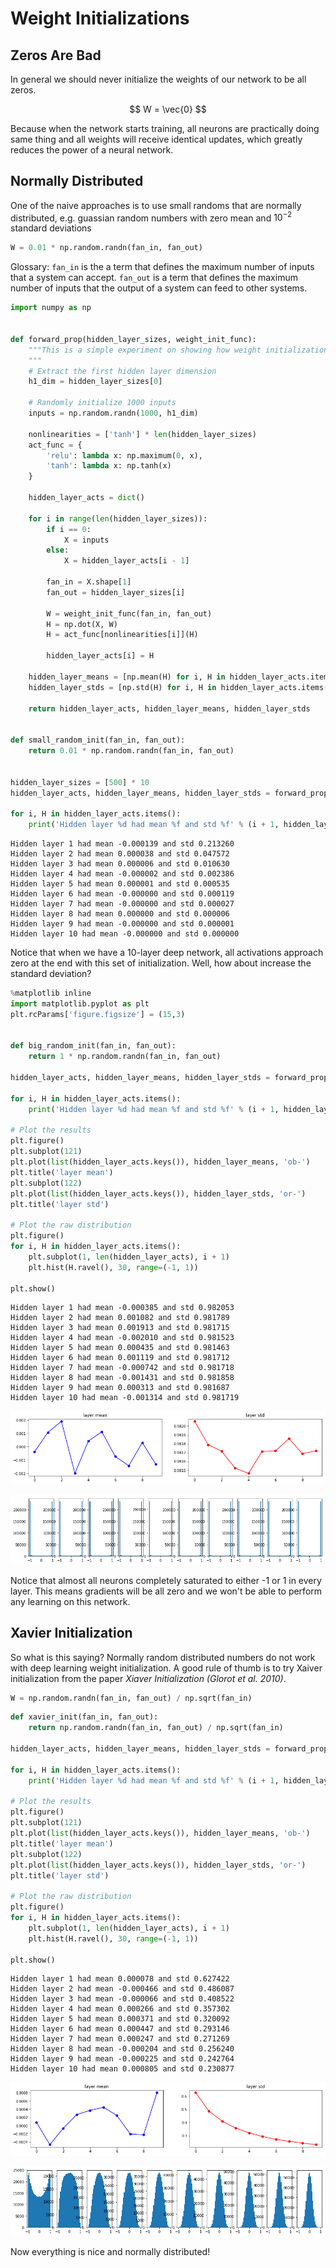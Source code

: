 
# Weight Initializations

## Zeros Are Bad

In general we should never initialize the weights of our network to be all zeros.

$$
W = \vec{0}
$$

Because when the network starts training, all neurons are practically doing same thing and all
weights will receive identical updates, which greatly reduces the power of a neural network.

## Normally Distributed

One of the naive approaches is to use small randoms that are normally distributed, e.g. guassian
random numbers with zero mean and $10^{-2}$ standard deviations

```python
W = 0.01 * np.random.randn(fan_in, fan_out)
```

Glossary: `fan_in` is the a term that defines the maximum number of inputs that a system can accept.
`fan_out` is a term that defines the maximum number of inputs that the output of a system can feed
to other systems.

```python
import numpy as np


def forward_prop(hidden_layer_sizes, weight_init_func):
    """This is a simple experiment on showing how weight initialization can impact activation through deep layers
    """
    # Extract the first hidden layer dimension
    h1_dim = hidden_layer_sizes[0]

    # Randomly initialize 1000 inputs
    inputs = np.random.randn(1000, h1_dim)

    nonlinearities = ['tanh'] * len(hidden_layer_sizes)
    act_func = {
        'relu': lambda x: np.maximum(0, x),
        'tanh': lambda x: np.tanh(x)
    }

    hidden_layer_acts = dict()

    for i in range(len(hidden_layer_sizes)):
        if i == 0:
            X = inputs
        else:
            X = hidden_layer_acts[i - 1]

        fan_in = X.shape[1]
        fan_out = hidden_layer_sizes[i]

        W = weight_init_func(fan_in, fan_out)
        H = np.dot(X, W)
        H = act_func[nonlinearities[i]](H)

        hidden_layer_acts[i] = H

    hidden_layer_means = [np.mean(H) for i, H in hidden_layer_acts.items()]
    hidden_layer_stds = [np.std(H) for i, H in hidden_layer_acts.items()]

    return hidden_layer_acts, hidden_layer_means, hidden_layer_stds


def small_random_init(fan_in, fan_out):
    return 0.01 * np.random.randn(fan_in, fan_out)


hidden_layer_sizes = [500] * 10
hidden_layer_acts, hidden_layer_means, hidden_layer_stds = forward_prop(hidden_layer_sizes, small_random_init)

for i, H in hidden_layer_acts.items():
    print('Hidden layer %d had mean %f and std %f' % (i + 1, hidden_layer_means[i], hidden_layer_stds[i]))
```

    Hidden layer 1 had mean -0.000139 and std 0.213260
    Hidden layer 2 had mean 0.000038 and std 0.047572
    Hidden layer 3 had mean 0.000006 and std 0.010630
    Hidden layer 4 had mean -0.000002 and std 0.002386
    Hidden layer 5 had mean 0.000001 and std 0.000535
    Hidden layer 6 had mean -0.000000 and std 0.000119
    Hidden layer 7 had mean -0.000000 and std 0.000027
    Hidden layer 8 had mean 0.000000 and std 0.000006
    Hidden layer 9 had mean -0.000000 and std 0.000001
    Hidden layer 10 had mean -0.000000 and std 0.000000

Notice that when we have a 10-layer deep network, all activations approach zero at the end with this
set of initialization. Well, how about increase the standard deviation?

```python
%matplotlib inline
import matplotlib.pyplot as plt
plt.rcParams['figure.figsize'] = (15,3)


def big_random_init(fan_in, fan_out):
    return 1 * np.random.randn(fan_in, fan_out)

hidden_layer_acts, hidden_layer_means, hidden_layer_stds = forward_prop(hidden_layer_sizes, big_random_init)

for i, H in hidden_layer_acts.items():
    print('Hidden layer %d had mean %f and std %f' % (i + 1, hidden_layer_means[i], hidden_layer_stds[i]))

# Plot the results
plt.figure()
plt.subplot(121)
plt.plot(list(hidden_layer_acts.keys()), hidden_layer_means, 'ob-')
plt.title('layer mean')
plt.subplot(122)
plt.plot(list(hidden_layer_acts.keys()), hidden_layer_stds, 'or-')
plt.title('layer std')

# Plot the raw distribution
plt.figure()
for i, H in hidden_layer_acts.items():
    plt.subplot(1, len(hidden_layer_acts), i + 1)
    plt.hist(H.ravel(), 30, range=(-1, 1))

plt.show()
```

    Hidden layer 1 had mean -0.000385 and std 0.982053
    Hidden layer 2 had mean 0.001082 and std 0.981789
    Hidden layer 3 had mean 0.001913 and std 0.981715
    Hidden layer 4 had mean -0.002010 and std 0.981523
    Hidden layer 5 had mean 0.000435 and std 0.981463
    Hidden layer 6 had mean 0.001119 and std 0.981712
    Hidden layer 7 had mean -0.000742 and std 0.981718
    Hidden layer 8 had mean -0.001431 and std 0.981858
    Hidden layer 9 had mean 0.000313 and std 0.981687
    Hidden layer 10 had mean -0.001314 and std 0.981719

![png](weight_initialization_files/weight_initialization_3_1.png)

![png](weight_initialization_files/weight_initialization_3_2.png)

Notice that almost all neurons completely saturated to either -1 or 1 in every layer. This means
gradients will be all zero and we won't be able to perform any learning on this network.

## Xavier Initialization

So what is this saying? Normally random distributed numbers do not work with deep learning weight
initialization. A good rule of thumb is to try Xaiver initialization from the paper *Xiaver Initialization (Glorot et al. 2010)*.

```python
W = np.random.randn(fan_in, fan_out) / np.sqrt(fan_in)
```

```python
def xavier_init(fan_in, fan_out):
    return np.random.randn(fan_in, fan_out) / np.sqrt(fan_in)

hidden_layer_acts, hidden_layer_means, hidden_layer_stds = forward_prop(hidden_layer_sizes, xavier_init)

for i, H in hidden_layer_acts.items():
    print('Hidden layer %d had mean %f and std %f' % (i + 1, hidden_layer_means[i], hidden_layer_stds[i]))

# Plot the results
plt.figure()
plt.subplot(121)
plt.plot(list(hidden_layer_acts.keys()), hidden_layer_means, 'ob-')
plt.title('layer mean')
plt.subplot(122)
plt.plot(list(hidden_layer_acts.keys()), hidden_layer_stds, 'or-')
plt.title('layer std')

# Plot the raw distribution
plt.figure()
for i, H in hidden_layer_acts.items():
    plt.subplot(1, len(hidden_layer_acts), i + 1)
    plt.hist(H.ravel(), 30, range=(-1, 1))

plt.show()
```

    Hidden layer 1 had mean 0.000078 and std 0.627422
    Hidden layer 2 had mean -0.000466 and std 0.486087
    Hidden layer 3 had mean -0.000066 and std 0.408522
    Hidden layer 4 had mean 0.000266 and std 0.357302
    Hidden layer 5 had mean 0.000371 and std 0.320092
    Hidden layer 6 had mean 0.000447 and std 0.293146
    Hidden layer 7 had mean 0.000247 and std 0.271269
    Hidden layer 8 had mean -0.000204 and std 0.256240
    Hidden layer 9 had mean -0.000225 and std 0.242764
    Hidden layer 10 had mean 0.000805 and std 0.230877

![png](weight_initialization_files/weight_initialization_6_1.png)

![png](weight_initialization_files/weight_initialization_6_2.png)

Now everything is nice and normally distributed!
